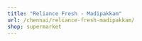 ```yaml
---
title: "Reliance Fresh - Madipakkam"
url: /chennai/reliance-fresh-madipakkam/
shop: supermarket
---
```


